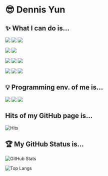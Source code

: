 # 😎 Dennis Yun

## ✨ What I can do is...
<img src="https://img.shields.io/badge/Python-3776AB?style=flat&logo=Python&logoColor=white"/> <img src="https://img.shields.io/badge/Golang-00ADD8?style=flat&logo=Go&logoColor=white"/> <img src="https://img.shields.io/badge/C-A8B9CC?style=flat&logo=C&logoColor=white"/>

<img src="https://img.shields.io/badge/Node.js-339933?style=flat&logo=Node.js&logoColor=white"/> <img src="https://img.shields.io/badge/Rust-000000?style=flat&logo=Rust&logoColor=white"/>

<img src="https://img.shields.io/badge/HTML-E34F26?style=flat&logo=HTML5&logoColor=white"/> <img src="https://img.shields.io/badge/CSS-1572B6?style=flat&logo=CSS3&logoColor=white"/> <img src="https://img.shields.io/badge/JavaScript-F7DF1E?style=flat&logo=JavaScript&logoColor=white"/>

<img src="https://img.shields.io/badge/Pug-A86454?style=flat&logo=Pug&logoColor=white"/> <img src="https://img.shields.io/badge/Scss-CC6699?style=flat&logo=Sass&logoColor=white"/> <img src="https://img.shields.io/badge/TypeScript-3178C6?style=flat&logo=Typescript&logoColor=white"/>

## 💡 Programming env. of me is...
<img src="https://img.shields.io/badge/Editor-vscode-blue" />

<img src="https://img.shields.io/badge/Operating%20System-Windows10%20Home-green" />

<img src="https://img.shields.io/badge/Theme-One%20Dark%20Pro%20Flat-lightgrey" />

## Hits of my GitHub page is...

![Hits](https://hits.seeyoufarm.com/api/count/incr/badge.svg?url=https%3A%2F%2Fgithub.com%2FDennisYun%2F&count_bg=%233DC8C1&title_bg=%23555555&icon=&icon_color=%23E7E7E7&title=hits&edge_flat=false)

## 🏆 My GitHub Status is...
![GitHub Stats](https://github-readme-stats.vercel.app/api?username=DennisYun&show_icons=true)

![Top Langs](https://github-readme-stats.vercel.app/api/top-langs/?username=DennisYun&layout=compact)
